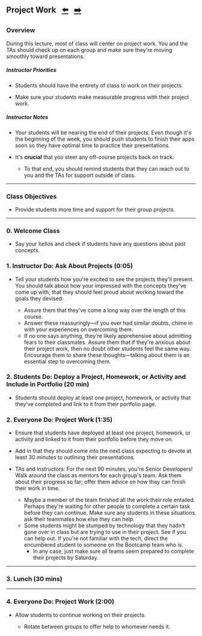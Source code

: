 ## Project Work <!--links--> &nbsp; [⬅️](../02-Day/02-Day-LessonPlan.md) &nbsp; [➡️](../04-Day/04-Day-LessonPlan.md)

### Overview

During this lecture, most of class will center on project work. You and the TAs should check up on each group and make sure they're moving smoothly toward presentations.

##### Instructor Priorities

* Students should have the entirety of class to work on their projects.

* Make sure your students make measurable progress with their project work.

##### Instructor Notes

* Your students will be nearing the end of their projects. Even though it's the beginning of the week, you should push students to finish their apps soon so they have optimal time to practice their presentations.

* It's **crucial** that you steer any off-course projects back on track.

  * To that end, you should remind students that they can reach out to you and the TAs for support outside of class.

- - -

### Class Objectives

* Provide students more time and support for their group projects.

- - -

### 0. Welcome Class

* Say your hellos and check if students have any questions about past concepts.

### 1. Instructor Do: Ask About Projects (0:05)

* Tell your students how you're excited to see the projects they'll present. You should talk about how your impressed with the concepts they've come up with, that they should feel proud about working toward the goals they devised.

  * Assure them that they've come a long way over the length of this course.
  * Answer these reassuringly—if you ever had similar doubts, chime in with your experiences on overcoming them.  
  * If no one says anything, they're likely apprehensive about admitting fears to their classmates. Assure them that if they're anxious about their project work, then no doubt other students feel the same way. Encourage them to share these thoughts—talking about them is an essential step to overcoming them.

### 2. Students Do: Deploy a Project, Homework, or Activity and Include in Portfolio (20 min)

* Students should deploy at least one project, homework, or activity that they've completed and link to it from their portfolio page.

### 2. Everyone Do: Project Work (1:35)

* Ensure that students have deployed at least one project, homework, or activity and linked to it from their portfolio before they move on.

* Add in that they should come into the next class expecting to devote at least 30 minutes to outlining their presentations.

* TAs and Instructors: For the next 90 minutes, you're Senior Developers! Walk around the class as mentors for each group's team. Ask them about their progress so far; offer them advice on how they can finish their work in time.
  * Maybe a member of the team finished all the work their role entailed. Perhaps they're waiting for other people to complete a certain task before they can continue. Make sure any students in these situations ask their teammates how else they can help.
  * Some students might be stumped by technology that they hadn't gone over in class but are trying to use in their project. See if you can help out. If you're not familiar with the tech, direct the encumbered student to someone on the Bootcamp team who is.
    * In any case, just make sure all teams seem prepared to complete their projects by Saturday.

- - -

### 3. Lunch (30 mins)

- - -

### 4. Everyone Do: Project Work (2:00)

* Allow students to continue working on their projects.

  * Rotate between groups to offer help to whomever needs it.
